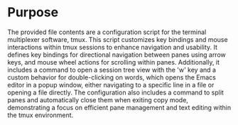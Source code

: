 # Purpose
The provided file contents are a configuration script for the terminal multiplexer software, tmux. This script customizes key bindings and mouse interactions within tmux sessions to enhance navigation and usability. It defines key bindings for directional navigation between panes using arrow keys, and mouse wheel actions for scrolling within panes. Additionally, it includes a command to open a session tree view with the 'w' key and a custom behavior for double-clicking on words, which opens the Emacs editor in a popup window, either navigating to a specific line in a file or opening a file directly. The configuration also includes a command to split panes and automatically close them when exiting copy mode, demonstrating a focus on efficient pane management and text editing within the tmux environment.
